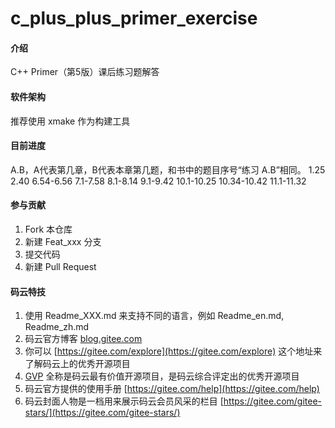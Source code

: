 # c_plus_plus_primer_exercise

#### 介绍
C++ Primer（第5版）课后练习题解答

#### 软件架构
推荐使用 xmake 作为构建工具


#### 目前进度
A.B，A代表第几章，B代表本章第几题，和书中的题目序号“练习 A.B”相同。
1.25
2.40
6.54-6.56
7.1-7.58
8.1-8.14
9.1-9.42
10.1-10.25
10.34-10.42
11.1-11.32


#### 参与贡献

1.  Fork 本仓库
2.  新建 Feat_xxx 分支
3.  提交代码
4.  新建 Pull Request


#### 码云特技

1.  使用 Readme\_XXX.md 来支持不同的语言，例如 Readme\_en.md, Readme\_zh.md
2.  码云官方博客 [blog.gitee.com](https://blog.gitee.com)
3.  你可以 [https://gitee.com/explore](https://gitee.com/explore) 这个地址来了解码云上的优秀开源项目
4.  [GVP](https://gitee.com/gvp) 全称是码云最有价值开源项目，是码云综合评定出的优秀开源项目
5.  码云官方提供的使用手册 [https://gitee.com/help](https://gitee.com/help)
6.  码云封面人物是一档用来展示码云会员风采的栏目 [https://gitee.com/gitee-stars/](https://gitee.com/gitee-stars/)
